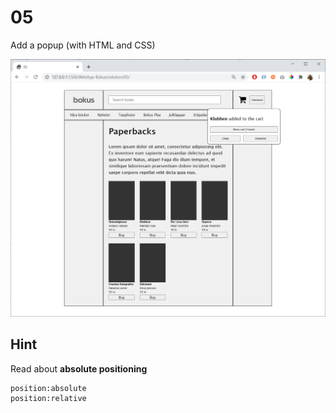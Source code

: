 # 05

Add a popup (with HTML and CSS)

![](img/05.png)

## Hint

Read about **absolute positioning**

    position:absolute
    position:relative